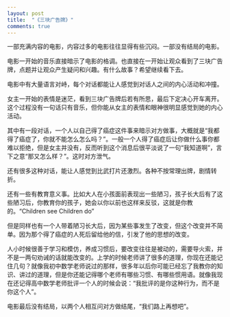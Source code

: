 ```yaml
---
layout: post
title:  "《三块广告牌》"
comments: true
---
```


一部充满内容的电影，内容过多的电影往往显得有些沉闷。一部没有结局的电影。

电影一开始的音乐直接暗示了电影的格调。也直接在一开始让观众看到了三块广告牌，点题并让观众产生疑问和兴趣。有什么故事？希望继续看下去。

电影中有大量语言对峙，每个对话都能让人感觉到对话人之间的内心活动和冲撞。

女主一开始的表情是迷茫，看到三块广告牌后若有所思，最后下定决心开车离开。这个过程没有一句话只有音乐，但你能从女主的表情和眼神很明显感觉到她的内心活动。

其中有一段对话，一个人以自己得了癌症这件事来暗示对方做事，大概就是“我都得了癌症了，你就不能怎么怎么吗？”。一般一个人得了癌症后让你做什么事你都难以拒绝，但是女主并没有，反而听到这个消息后很平淡说了一句“我知道啊”，言下之意“那又怎么样？”。这时对方泄气。

还有很多这种对话，能让人感觉到比武打片还激烈。各种不按常理出牌，剧情转折。

还有一些有教育意义事。比如大人在小孩面前表现出一些陋习，孩子长大后有了这些陋习后，你教育你的孩子，她会以你以前也这样来反驳，这就是你教的。“Children see Children do”

但是同样也有一个人带着陋习长大后，因为某些事发生了改变，但这个改变并不简单。因为那个得了癌症的人死后留给他的信，引发了他的思想的改变。

人小时候很善于学习和模仿，养成习惯后，要改变往往是被动的，需要导火索，并不是一两句劝诫的话就能改变的。上学的时候老师讲了很多的道理，你现在还能记住几句？就像我初中数学老师说过的那样，很多年以后你可能已经忘了我教你的知识、讲过的道理，但是你还能记得哪个老师有哪些习惯、有哪些惯用语。就像我现在还记得高中数学老师批评一个人的时候会说：“我批评的是你这种行为，而不是你这个人”。

电影最后没有结局，以两个人相互问对方做结尾，“我们路上再想吧”。
